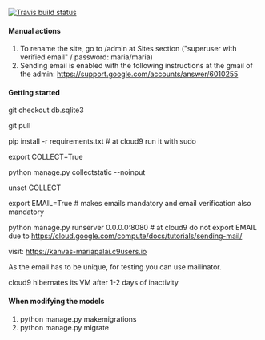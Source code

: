 [![Travis build status](https://travis-ci.org/nickmeet/bmc.png?branch=master)](https://travis-ci.org/nickmeet/bmc)

#### Manual actions

1. To rename the site, go to /admin at Sites section ("superuser with verified email" / password: maria/maria)
2. Sending email is enabled with the following instructions at the gmail of the admin:
https://support.google.com/accounts/answer/6010255

#### Getting started

git checkout db.sqlite3

git pull

pip install -r requirements.txt # at cloud9 run it with sudo

export COLLECT=True

python manage.py collectstatic --noinput

unset COLLECT

export EMAIL=True # makes emails mandatory and email verification also mandatory

python manage.py runserver 0.0.0.0:8080 # at cloud9 do not export EMAIL due to https://cloud.google.com/compute/docs/tutorials/sending-mail/

visit: https://kanvas-mariapalai.c9users.io

As the email has to be unique, for testing you can use mailinator.

cloud9 hibernates its VM after 1-2 days of inactivity

#### When modifying the models

1. python manage.py makemigrations
2. python manage.py migrate

